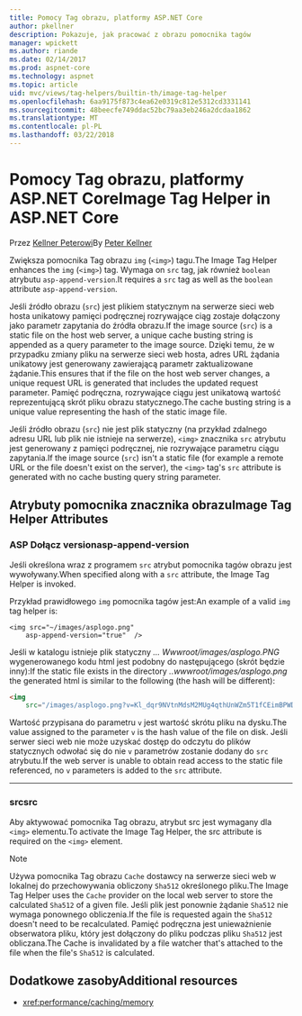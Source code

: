```yaml
---
title: Pomocy Tag obrazu, platformy ASP.NET Core
author: pkellner
description: Pokazuje, jak pracować z obrazu pomocnika tagów
manager: wpickett
ms.author: riande
ms.date: 02/14/2017
ms.prod: aspnet-core
ms.technology: aspnet
ms.topic: article
uid: mvc/views/tag-helpers/builtin-th/image-tag-helper
ms.openlocfilehash: 6aa9175f873c4ea62e0319c812e5312cd3331141
ms.sourcegitcommit: 48beecfe749ddac52bc79aa3eb246a2dcdaa1862
ms.translationtype: MT
ms.contentlocale: pl-PL
ms.lasthandoff: 03/22/2018
---
```

# <a name="image-tag-helper-in-aspnet-core"></a><span data-ttu-id="61bc9-103">Pomocy Tag obrazu, platformy ASP.NET Core</span><span class="sxs-lookup"><span data-stu-id="61bc9-103">Image Tag Helper in ASP.NET Core</span></span>

<span data-ttu-id="61bc9-104">Przez [Kellner Peterowi](http://peterkellner.net)</span><span class="sxs-lookup"><span data-stu-id="61bc9-104">By [Peter Kellner](http://peterkellner.net)</span></span> 

<span data-ttu-id="61bc9-105">Zwiększa pomocnika Tag obrazu `img` (`<img>`) tagu.</span><span class="sxs-lookup"><span data-stu-id="61bc9-105">The Image Tag Helper enhances the `img` (`<img>`) tag.</span></span> <span data-ttu-id="61bc9-106">Wymaga on `src` tag, jak również `boolean` atrybutu `asp-append-version`.</span><span class="sxs-lookup"><span data-stu-id="61bc9-106">It requires a `src` tag as well as the `boolean` attribute `asp-append-version`.</span></span>

<span data-ttu-id="61bc9-107">Jeśli źródło obrazu (`src`) jest plikiem statycznym na serwerze sieci web hosta unikatowy pamięci podręcznej rozrywające ciąg zostaje dołączony jako parametr zapytania do źródła obrazu.</span><span class="sxs-lookup"><span data-stu-id="61bc9-107">If the image source (`src`) is a static file on the host web server, a unique cache busting string is appended as a query parameter to the image source.</span></span> <span data-ttu-id="61bc9-108">Dzięki temu, że w przypadku zmiany pliku na serwerze sieci web hosta, adres URL żądania unikatowy jest generowany zawierającą parametr zaktualizowane żądanie.</span><span class="sxs-lookup"><span data-stu-id="61bc9-108">This ensures that if the file on the host web server changes, a unique request URL is generated that includes the updated request parameter.</span></span> <span data-ttu-id="61bc9-109">Pamięć podręczna, rozrywające ciągu jest unikatową wartość reprezentującą skrót pliku obrazu statycznego.</span><span class="sxs-lookup"><span data-stu-id="61bc9-109">The cache busting string is a unique value representing the hash of the static image file.</span></span>

<span data-ttu-id="61bc9-110">Jeśli źródło obrazu (`src`) nie jest plik statyczny (na przykład zdalnego adresu URL lub plik nie istnieje na serwerze), `<img>` znacznika `src` atrybutu jest generowany z pamięci podręcznej, nie rozrywające parametru ciągu zapytania.</span><span class="sxs-lookup"><span data-stu-id="61bc9-110">If the image source (`src`) isn't a static file (for example a remote URL or the file doesn't exist on the server), the `<img>` tag's `src` attribute is generated with no cache busting query string parameter.</span></span>

## <a name="image-tag-helper-attributes"></a><span data-ttu-id="61bc9-111">Atrybuty pomocnika znacznika obrazu</span><span class="sxs-lookup"><span data-stu-id="61bc9-111">Image Tag Helper Attributes</span></span>


### <a name="asp-append-version"></a><span data-ttu-id="61bc9-112">ASP Dołącz version</span><span class="sxs-lookup"><span data-stu-id="61bc9-112">asp-append-version</span></span>

<span data-ttu-id="61bc9-113">Jeśli określona wraz z programem `src` atrybut pomocnika tagów obrazu jest wywoływany.</span><span class="sxs-lookup"><span data-stu-id="61bc9-113">When specified along with a `src` attribute, the Image Tag Helper is invoked.</span></span>

<span data-ttu-id="61bc9-114">Przykład prawidłowego `img` pomocnika tagów jest:</span><span class="sxs-lookup"><span data-stu-id="61bc9-114">An example of a valid `img` tag helper is:</span></span>

```cshtml
<img src="~/images/asplogo.png" 
    asp-append-version="true"  />
```

<span data-ttu-id="61bc9-115">Jeśli w katalogu istnieje plik statyczny *... Wwwroot/images/asplogo.PNG* wygenerowanego kodu html jest podobny do następującego (skrót będzie inny):</span><span class="sxs-lookup"><span data-stu-id="61bc9-115">If the static file exists in the directory *..wwwroot/images/asplogo.png* the generated html is similar to the following (the hash will be different):</span></span>

```html
<img 
    src="/images/asplogo.png?v=Kl_dqr9NVtnMdsM2MUg4qthUnWZm5T1fCEimBPWDNgM"/>
```

<span data-ttu-id="61bc9-116">Wartość przypisana do parametru `v` jest wartość skrótu pliku na dysku.</span><span class="sxs-lookup"><span data-stu-id="61bc9-116">The value assigned to the parameter `v` is the hash value of the file on disk.</span></span> <span data-ttu-id="61bc9-117">Jeśli serwer sieci web nie może uzyskać dostęp do odczytu do plików statycznych odwołać się do nie `v` parametrów zostanie dodany do `src` atrybutu.</span><span class="sxs-lookup"><span data-stu-id="61bc9-117">If the web server is unable to obtain read access to the static file referenced,  no `v` parameters is added to the `src` attribute.</span></span>

- - -

### <a name="src"></a><span data-ttu-id="61bc9-118">src</span><span class="sxs-lookup"><span data-stu-id="61bc9-118">src</span></span>

<span data-ttu-id="61bc9-119">Aby aktywować pomocnika Tag obrazu, atrybut src jest wymagany dla `<img>` elementu.</span><span class="sxs-lookup"><span data-stu-id="61bc9-119">To activate the Image Tag Helper, the src attribute is required on the `<img>` element.</span></span> 

> [!NOTE]
> <span data-ttu-id="61bc9-120">Używa pomocnika Tag obrazu `Cache` dostawcy na serwerze sieci web w lokalnej do przechowywania obliczony `Sha512` określonego pliku.</span><span class="sxs-lookup"><span data-stu-id="61bc9-120">The Image Tag Helper uses the `Cache` provider on the local web server to store the calculated `Sha512` of a given file.</span></span> <span data-ttu-id="61bc9-121">Jeśli plik jest ponownie żądanie `Sha512` nie wymaga ponownego obliczenia.</span><span class="sxs-lookup"><span data-stu-id="61bc9-121">If the file is requested again the `Sha512` doesn't need to be recalculated.</span></span> <span data-ttu-id="61bc9-122">Pamięć podręczna jest unieważnienie obserwatora pliku, który jest dołączony do pliku podczas pliku `Sha512` jest obliczana.</span><span class="sxs-lookup"><span data-stu-id="61bc9-122">The Cache is invalidated by a file watcher that's attached to the file when the file's `Sha512` is calculated.</span></span>

## <a name="additional-resources"></a><span data-ttu-id="61bc9-123">Dodatkowe zasoby</span><span class="sxs-lookup"><span data-stu-id="61bc9-123">Additional resources</span></span>

* <xref:performance/caching/memory>
